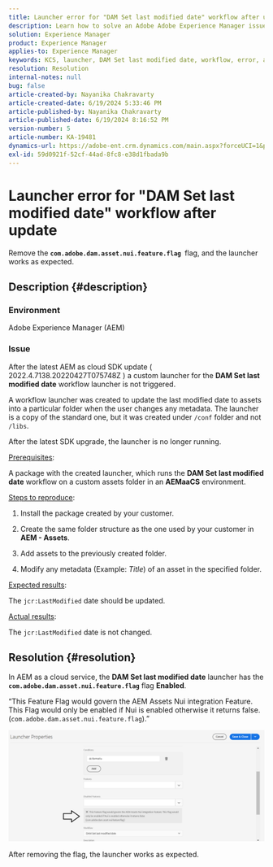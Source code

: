 ```yaml
---
title: Launcher error for "DAM Set last modified date" workflow after update
description: Learn how to solve an Adobe Adobe Experience Manager issue where Launcher error occurs for "DAM Set last modified date" workflow after update.
solution: Experience Manager
product: Experience Manager
applies-to: Experience Manager
keywords: KCS, launcher, DAM Set last modified date, workflow, error, after AEMaaCS update, AEM, Adobe Experience Manager, triggered, trigger, Troubleshooting, com.adobe.dam.asset.nui.feature.flag flag
resolution: Resolution
internal-notes: null
bug: false
article-created-by: Nayanika Chakravarty
article-created-date: 6/19/2024 5:33:46 PM
article-published-by: Nayanika Chakravarty
article-published-date: 6/19/2024 8:16:52 PM
version-number: 5
article-number: KA-19481
dynamics-url: https://adobe-ent.crm.dynamics.com/main.aspx?forceUCI=1&pagetype=entityrecord&etn=knowledgearticle&id=75a86a12-622e-ef11-840a-000d3a37b1e1
exl-id: 59d0921f-52cf-44ad-8fc8-e38d1fbada9b
---
```

# Launcher error for "DAM Set last modified date" workflow after update


Remove the <b>`com.adobe.dam.asset.nui.feature.flag `</b>flag, and the launcher works as expected.

## Description {#description}


### <b>Environment</b>

Adobe Experience Manager (AEM)

### <b>Issue</b>

After the latest AEM as cloud SDK update ( 2022.4.7138.20220427T075748Z ) a custom launcher for the <b>DAM Set last modified date</b> workflow launcher is not triggered.

 A workflow launcher was created to update the last modified date to assets into a particular folder when the user changes any metadata. The launcher is a copy of the standard one, but it was created under `/conf` folder and not `/libs`.

 After the latest SDK upgrade, the launcher is no longer running.

<u>Prerequisites</u>:

A package with the created launcher, which runs the <b>DAM Set last modified date</b> workflow on a custom assets folder in an <b>AEMaaCS</b> environment.

<u>Steps to reproduce</u>:

1. Install the package created by your customer.

2. Create the same folder structure as the one used by your customer in <b>AEM - Assets</b>.

3. Add assets to the previously created folder.

4. Modify any metadata (Example: *Title*) of an asset in the specified folder.

<u>Expected results</u>:

The `jcr:LastModified` date should be updated.

<u>Actual results</u>:

The `jcr:LastModified` date is not changed.


## Resolution {#resolution}


In AEM as a cloud service, the <b>DAM Set last modified date</b> launcher has the <b>`com.adobe.dam.asset.nui.feature.flag`</b> flag <b>Enabled</b>.

“This Feature Flag would govern the AEM Assets Nui integration Feature. This Flag would only be enabled if Nui is enabled otherwise it returns false. (`com.adobe.dam.asset.nui.feature.flag`).”

![](assets/f0aaf60a-33d1-ec11-a7b5-00224809ccc2.png)

After removing the flag, the launcher works as expected.
